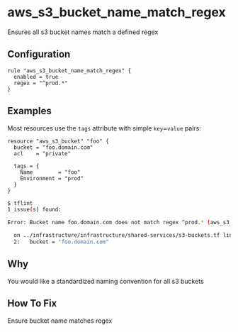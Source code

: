 # aws_s3_bucket_name_match_regex

Ensures all s3 bucket names match a defined regex

## Configuration

```hcl
rule "aws_s3_bucket_name_match_regex" {
  enabled = true
  regex = "^prod.*"
}
```

## Examples

Most resources use the `tags` attribute with simple `key`=`value` pairs:

```hcl
resource "aws_s3_bucket" "foo" {
  bucket = "foo.domain.com"
  acl    = "private"

  tags = {
    Name        = "foo"
    Environment = "prod"
  }
}
```

```sh
$ tflint
1 issue(s) found:

Error: Bucket name foo.domain.com does not match regex ^prod.* (aws_s3_bucket_name_match_regex)

  on ../infrastructure/infrastructure/shared-services/s3-buckets.tf line 2:
  2:   bucket = "foo.domain.com"
```

## Why

You would like a standardized naming convention for all s3 buckets

## How To Fix

Ensure bucket name matches regex
